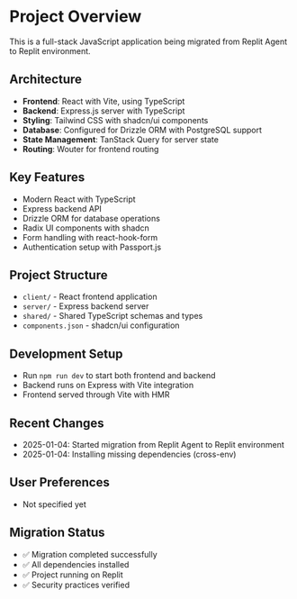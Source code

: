 # Project Overview

This is a full-stack JavaScript application being migrated from Replit Agent to Replit environment.

## Architecture
- **Frontend**: React with Vite, using TypeScript
- **Backend**: Express.js server with TypeScript
- **Styling**: Tailwind CSS with shadcn/ui components
- **Database**: Configured for Drizzle ORM with PostgreSQL support
- **State Management**: TanStack Query for server state
- **Routing**: Wouter for frontend routing

## Key Features
- Modern React with TypeScript
- Express backend API
- Drizzle ORM for database operations
- Radix UI components with shadcn
- Form handling with react-hook-form
- Authentication setup with Passport.js

## Project Structure
- `client/` - React frontend application
- `server/` - Express backend server
- `shared/` - Shared TypeScript schemas and types
- `components.json` - shadcn/ui configuration

## Development Setup
- Run `npm run dev` to start both frontend and backend
- Backend runs on Express with Vite integration
- Frontend served through Vite with HMR

## Recent Changes
- 2025-01-04: Started migration from Replit Agent to Replit environment
- 2025-01-04: Installing missing dependencies (cross-env)

## User Preferences
- Not specified yet

## Migration Status
- ✅ Migration completed successfully
- ✅ All dependencies installed
- ✅ Project running on Replit
- ✅ Security practices verified